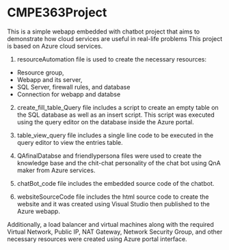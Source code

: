 # CMPE363Project
This is a simple webapp embedded with chatbot project that aims to demonstrate how cloud services are useful in real-life problems
This project is based on Azure cloud services. 

1) resourceAutomation file is used to create the necessary resources:
- Resource group, 
- Webapp and its server,
- SQL Server, firewall rules, and database 
- Connection for webapp and databse

2) create_fill_table_Query file includes a script to create an empty table on the SQL database as well as an insert script. This script was executed using the query editor on the database inside the Azure portal.

3) table_view_query file includes a single line code to be executed in the query editor to view the entries table.

4) QAfinalDatabse and friendlypersona files were used to create the knowledge base and the chit-chat personality of the chat bot using QnA maker from Azure services.

5) chatBot_code file includes the embedded source code of the chatbot.

6) websiteSourceCode file includes the html source code to create the website and it was created using Visual Studio then published to the Azure webapp.

Additionally, a load balancer and virtual machines along with the required Virtual Network,  Public IP, NAT Gateway, Network Security Group, and other necessary resources were created using Azure portal interface.
